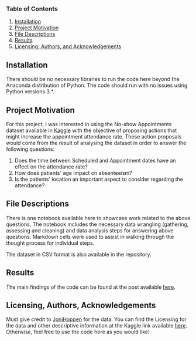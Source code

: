 ### Table of Contents

1. [Installation](#installation)
2. [Project Motivation](#motivation)
3. [File Descriptions](#files)
4. [Results](#results)
5. [Licensing, Authors, and Acknowledgements](#licensing)

## Installation <a name="installation"></a>

There should be no necessary libraries to run the code here beyond the Anaconda distribution of Python.  The code should run with no issues using Python versions 3.*.

## Project Motivation<a name="motivation"></a>

For this project, I was interested in using the No-show Appointments dataset available in [Kaggle](https://www.kaggle.com/joniarroba/noshowappointments) with the objective of proposing actions that might increase the appointment attendance rate. These action proposals would come from the result of analysing the dataset in order to answer the following questions:

1. Does the time between Scheduled and Appointment dates have an effect on the attendance rate?
2. How does patients' age impact on absenteeism?
3. Is the patients' location an important aspect to consider regarding the attendance?

## File Descriptions <a name="files"></a>

There is one notebook available here to showcase work related to the above questions.  The notebook includes the necessary data wrangling (gathering, assessing and cleaning) and data analysis steps for answering above questions.  Markdown cells were used to assist in walking through the thought process for individual steps.

The dataset in CSV format is also available in the repository.

## Results<a name="results"></a>

The main findings of the code can be found at the post available [here](https://medium.com/@javiles.garcia/doctors-keep-getting-abandoned-what-can-we-do-for-them-813957eec21e).

## Licensing, Authors, Acknowledgements<a name="licensing"></a>

Must give credit to [JoniHoppen](https://www.kaggle.com/joniarroba) for the data.  You can find the Licensing for the data and other descriptive information at the Kaggle link available [here](https://www.kaggle.com/joniarroba/noshowappointments).  Otherwise, feel free to use the code here as you would like! 
